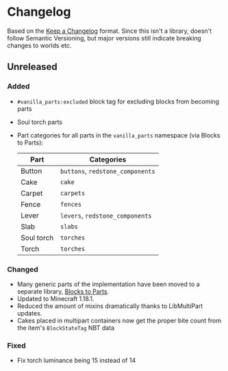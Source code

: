 # Changelog

Based on the [Keep a Changelog](https://keepachangelog.com/en/1.0.0/) format.
Since this isn't a library, doesn't follow Semantic Versioning,
but major versions still indicate breaking changes to worlds etc.

## Unreleased
### Added
- `#vanilla_parts:excluded` block tag
  for excluding blocks from becoming parts
- Soul torch parts
- Part categories for all parts in the `vanilla_parts` namespace (via Blocks to Parts):
  
  | Part       | Categories                       |
  |------------|----------------------------------|
  | Button     | `buttons`, `redstone_components` |
  | Cake       | `cake`                           |
  | Carpet     | `carpets`                        |
  | Fence      | `fences`                         |
  | Lever      | `levers`, `redstone_components`  |
  | Slab       | `slabs`                          |
  | Soul torch | `torches`                        |
  | Torch      | `torches`                        |

### Changed
- Many generic parts of the implementation
  have been moved to a separate library,
  [Blocks to Parts](https://github.com/Juuxel/BlocksToParts).
- Updated to Minecraft 1.18.1.
- Reduced the amount of mixins dramatically thanks to LibMultiPart updates.
- Cakes placed in multipart containers now get the proper bite count from
  the item's `BlockStateTag` NBT data

### Fixed
- Fix torch luminance being 15 instead of 14
